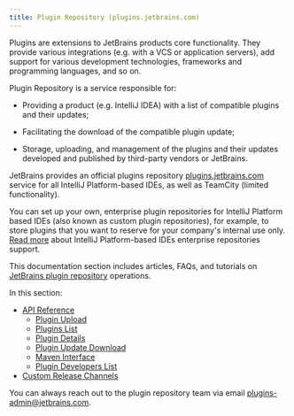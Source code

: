 ```yaml
---
title: Plugin Repository (plugins.jetbrains.com)
---
```


Plugins are extensions to JetBrains products core functionality. They provide various integrations (e.g. with a VCS or application servers), add support for various development technologies, frameworks and programming languages, and so on.
 
Plugin Repository is a service responsible for:

 * Providing a product (e.g. IntelliJ IDEA) with a list of compatible plugins and their updates;
 
 * Facilitating the download of the compatible plugin update;
 
 * Storage, uploading, and management of the plugins and their updates developed and published by third-party vendors or JetBrains.

JetBrains provides an official plugins repository [plugins.jetbrains.com](https://plugins.jetbrains.com) service for all IntelliJ Platform-based IDEs, as well as TeamCity (limited functionality).
 
You can set up your own, enterprise plugin repositories for IntelliJ Platform based IDEs (also known as custom plugin repositories), for example, to store plugins that you want to reserve for your company's internal use only. [Read more](https://www.jetbrains.com/help/idea/managing-enterprise-plugin-repositories.html) about IntelliJ Platform-based IDEs enterprise repositories support.
 
This documentation section includes articles, FAQs, and tutorials on [JetBrains plugin repository](https://plugins.jetbrains.com) operations.

In this section:

* [API Reference](/plugin_repository/api/api_reference.md)
  * [Plugin Upload](/plugin_repository/api/plugin_upload.md)
  * [Plugins List](/plugin_repository/api/plugins_list.md)
  * [Plugin Details](/plugin_repository/api/plugin_details.md)
  * [Plugin Update Download](/plugin_repository/api/plugin_download_update.md)
  * [Maven Interface](/plugin_repository/api/maven_interface.md)
  * [Plugin Developers List](/plugin_repository/api/plugin_developers.md)
* [Custom Release Channels](/plugin_repository/custom_channels.md)

You can always reach out to the plugin repository team via email [plugins-admin@jetbrains.com](plugins-admin@jetbrains.com).
